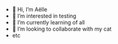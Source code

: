 - 👋 Hi, I’m Aëlle
- 👀 I’m interested in testing
- 🌱 I’m currently learning of all
- 💞️ I’m looking to collaborate with my cat
- etc

<!---
Alaile/Alaile is a ✨ special ✨ repository because its `README.md` (this file) appears on your GitHub profile.
You can click the Preview link to take a look at your changes.
--->

